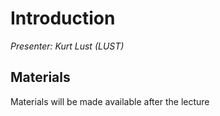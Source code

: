 # Introduction

*Presenter: Kurt Lust (LUST)*

## Materials

Materials will be made available after the lecture

<!--
<video src="https://462000265.lumidata.eu/2p3day-20250303/recordings/I101-Introduction.mp4" controls="controls"></video>
-->
<!--
-   A video recording will follow.

-   [Slides](https://462000265.lumidata.eu/2p3day-20250303/files/LUMI-2p3day-20250303-I101-IntroductionCourse.pdf)
-->
